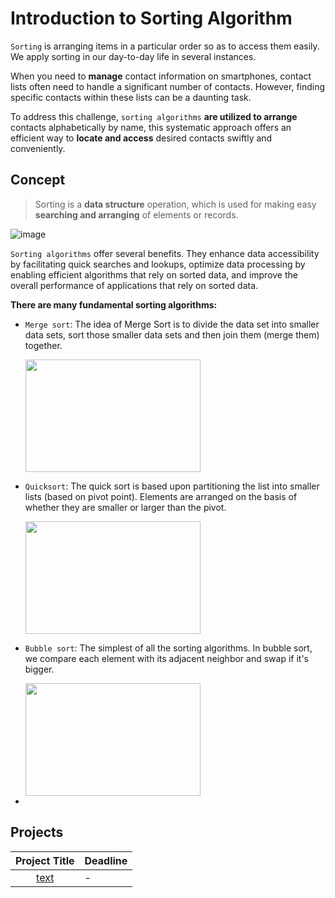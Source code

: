 # Introduction to Sorting Algorithm

`Sorting` is arranging items in a particular order so as to access them easily. We apply sorting in our day-to-day life in several instances.

When you need to  **manage** contact information on smartphones, contact lists often need to handle a significant number of contacts. However, finding specific contacts within these lists can be a daunting task.

To address this challenge, `sorting algorithms` **are utilized to arrange** contacts alphabetically by name, this systematic approach offers an efficient way to **locate and access** desired contacts swiftly and conveniently.

## Concept

> Sorting is a **data structure** operation, which is used for making easy **searching and arranging** of elements or records.

![image](https://miro.medium.com/v2/resize:fit:1400/format:webp/1*5WXRN62ddiM_Gcf4GDdCZg.gif)

`Sorting algorithms` offer several benefits. They enhance data accessibility by facilitating quick searches and lookups, optimize data processing by enabling efficient algorithms that rely on sorted data, and improve the overall performance of applications that rely on sorted data.

**There are many fundamental sorting algorithms:**
* `Merge sort`: The idea of Merge Sort is to divide the data set into smaller data sets, sort those smaller data sets and then join them (merge them) together.

   <img src="https://miro.medium.com/v2/resize:fit:832/format:webp/1*mh9np1i9PCF2F-4dSEMKuA.gif"
      width="280" height="180">
      
* `Quicksort`: The quick sort is based upon partitioning the list into smaller lists (based on pivot point). Elements are arranged on the basis of whether they are smaller or larger than the pivot.


   <img src="https://miro.medium.com/v2/resize:fit:1250/format:webp/1*MqYi387Jyd16H2GHWyn46Q.gif" width="280" height="180">
  
* `Bubble sort`: The simplest of all the sorting algorithms. In bubble sort, we compare each element with its adjacent neighbor and swap if it's bigger.
  
   <img src="https://miro.medium.com/v2/resize:fit:1102/format:webp/1*OJuKXwBjg2JtgDDP9SI0qA.gif" width="280" height="180">

* 
## Projects

|Project Title | Deadline |
|:-----------:|:-------------|
|[text](-) | - | 


